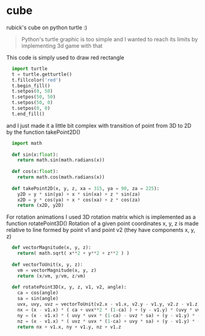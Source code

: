 # cube
rubick's cube on python turtle :)

> Python's turtle graphic is too simple and I wanted to reach its limits by implementing 3d game with that

This code is simply used to draw red rectangle
```python
  import turtle
  t = turtle.getturtle()
  t.fillcolor('red')
  t.begin_fill()
  t.setpos(0, 50)
  t.setpos(50, 50)
  t.setpos(50, 0)
  t.setpos(0, 0)
  t.end_fill()
```
and I just made it a little bit complex with transition of point from 3D to 2D by the function takePoint2D()

```python
  import math
  
  def sin(x:float):
    return math.sin(math.radians(x))
    
  def cos(x:float):
    return math.cos(math.radians(x))
    
  def takePoint2D(x, y, z, xa = 315, ya = 90, za = 225):
    y2D = y * sin(ya) + x * sin(xa) + z * sin(za)
    x2D = y * cos(ya) + x * cos(xa) + z * cos(za)
    return (x2D, y2D)
```

For rotation animations I used 3D rotation matrix which is implemented as a function rotatePoint3D()
Rotation of a given point coordinates x, y, z is made relative to line formed by point v1 and point v2 (they have components x, y, z)
```python
  def vectorMagnitude(x, y, z):
    return( math.sqrt( x**2 + y**2 + z**2 ) )
    
  def vectorToUnit(x, y, z):
    vm = vectorMagnitude(x, y, z)
    return (x/vm, y/vm, z/vm)
    
  def rotatePoint3D(x, y, z, v1, v2, angle):
    ca = cos(angle)
    sa = sin(angle)
    uvx, uvy, uvz = vectorToUnit(v2.x - v1.x, v2.y - v1.y, v2.z - v1.z)
    nx = (x - v1.x) * ( ca + uvx**2 * (1-ca) ) + (y - v1.y) * (uvy * uvx * (1-ca) + uvz * sa) + (z - v1.z) * ( uvz * uvx * (1-ca) - uvy * sa )
    ny = (x - v1.x) * ( uvy * uvx * (1-ca) - uvz * sa) + (y - v1.y) * (ca + uvy**2 * (1-ca) ) + (z - v1.z) * ( uvz * uvy * (1-ca) + uvx * sa )
    nz = (x - v1.x) * ( uvz * uvx * (1-ca) + uvy * sa) + (y - v1.y) * (uvz * uvy * (1-ca) - uvx * sa ) + (z - v1.z) * ( ca + uvz**2 * (1-ca) )
    return nx + v1.x, ny + v1.y, nz + v1.z
```
